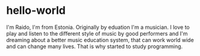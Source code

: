 # hello-world
I'm Raido, I'm from Estonia. Originally by eduation I'm a musician.
I love to play and listen to the different style of music by good performers and I'm dreaming about a better music education system, that can work world wide and can change many lives. That is why started to study programming.
